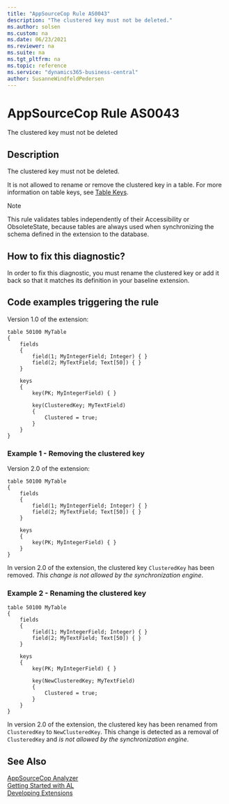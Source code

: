 ```yaml
---
title: "AppSourceCop Rule AS0043"
description: "The clustered key must not be deleted."
ms.author: solsen
ms.custom: na
ms.date: 06/23/2021
ms.reviewer: na
ms.suite: na
ms.tgt_pltfrm: na
ms.topic: reference
ms.service: "dynamics365-business-central"
author: SusanneWindfeldPedersen
---
```

[//]: # (START>DO_NOT_EDIT)
[//]: # (IMPORTANT:Do not edit any of the content between here and the END>DO_NOT_EDIT.)
[//]: # (Any modifications should be made in the .xml files in the ModernDev repo.)
# AppSourceCop Rule AS0043
The clustered key must not be deleted

## Description
The clustered key must not be deleted.

[//]: # (IMPORTANT: END>DO_NOT_EDIT)

It is not allowed to rename or remove the clustered key in a table. For more information on table keys, see [Table Keys](../devenv-table-keys.md).

> [!NOTE]  
> This rule validates tables independently of their Accessibility or ObsoleteState, because tables are always used when synchronizing the schema defined in the extension to the database.

## How to fix this diagnostic?

In order to fix this diagnostic, you must rename the clustered key or add it back so that it matches its definition in your baseline extension.

## Code examples triggering the rule

Version 1.0 of the extension:

```AL
table 50100 MyTable
{
    fields
    {
        field(1; MyIntegerField; Integer) { }
        field(2; MyTextField; Text[50]) { }
    }

    keys
    {
        key(PK; MyIntegerField) { }

        key(ClusteredKey; MyTextField) 
        { 
            Clustered = true;
        }
    }
}
```

### Example 1 - Removing the clustered key

Version 2.0 of the extension:

```AL
table 50100 MyTable
{
    fields
    {
        field(1; MyIntegerField; Integer) { }
        field(2; MyTextField; Text[50]) { }
    }

    keys
    {
        key(PK; MyIntegerField) { }
    }
}
```

In version 2.0 of the extension, the clustered key `ClusteredKey` has been removed. *This change is not allowed by the synchronization engine*.

### Example 2 - Renaming the clustered key

```AL
table 50100 MyTable
{
    fields
    {
        field(1; MyIntegerField; Integer) { }
        field(2; MyTextField; Text[50]) { }
    }

    keys
    {
        key(PK; MyIntegerField) { }

        key(NewClusteredKey; MyTextField) 
        { 
            Clustered = true;
        }
    }
}
```

In version 2.0 of the extension, the clustered key has been renamed from `ClusteredKey` to `NewClusteredKey`. This change is detected as a removal of `ClusteredKey` and *is not allowed by the synchronization engine*.

## See Also  
[AppSourceCop Analyzer](appsourcecop.md)  
[Getting Started with AL](../devenv-get-started.md)  
[Developing Extensions](../devenv-dev-overview.md)  
